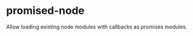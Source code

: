promised-node
=============

Allow loading existing node modules with callbacks as promises modules.
